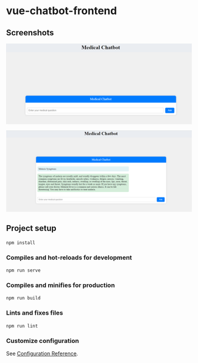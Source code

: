 # vue-chatbot-frontend


## Screenshots

![1720080741923](image/README/1720080741923.png)

![1720084458745](image/README/1720084458745.png)

## Project setup

```
npm install
```

### Compiles and hot-reloads for development

```
npm run serve
```

### Compiles and minifies for production

```
npm run build
```

### Lints and fixes files

```
npm run lint
```

### Customize configuration

See [Configuration Reference](https://cli.vuejs.org/config/).
